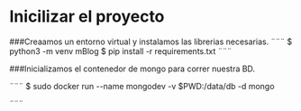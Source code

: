# Inicilizar el proyecto

###Creaamos un entorno virtual y instalamos las librerias necesarias.
¨¨¨
$ python3 -m venv mBlog
$ pip install -r requirements.txt
¨¨¨

###Inicializamos el contenedor de mongo para correr nuestra BD.

¨¨¨
$ sudo docker run --name mongodev -v $PWD:/data/db -d mongo

¨¨¨

